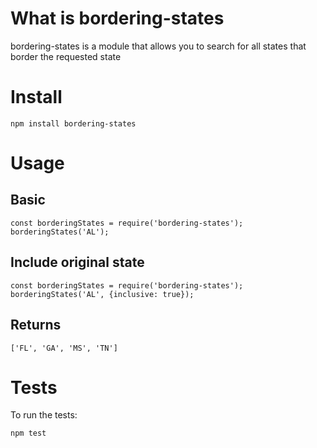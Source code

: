 # What is bordering-states
bordering-states is a module that allows you to search for all states that border the requested state

# Install
```
npm install bordering-states
```

# Usage

## Basic
```
const borderingStates = require('bordering-states');
borderingStates('AL');
```
## Include original state
```
const borderingStates = require('bordering-states');
borderingStates('AL', {inclusive: true});
```


## Returns
```
['FL', 'GA', 'MS', 'TN']
```

# Tests
To run the tests:
```
npm test
```
